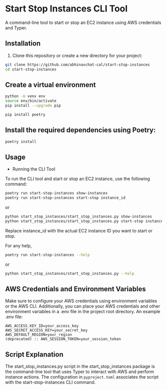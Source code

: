 # Start Stop Instances CLI Tool

A command-line tool to start or stop an EC2 instance using AWS credentials and Typer.

## Installation

1. Clone this repository or create a new directory for your project:

```bash
git clone https://github.com/abhinavchat-cal/start-stop-instances
cd start-stop-instances
```

## Create  a virtual environment

```bash
python -m venv env
source env/bin/activate
pip install --upgrade pip

pip install poetry
```



## Install the required dependencies using Poetry:

```bash
poetry install
```
## Usage
- Running the CLI Tool

To run the CLI tool and start or stop an EC2 instance, use the following command:

```bash
poetry run start-stop-instances show-instances
poetry run start-stop-instances start-stop instance_id
```
or

```bash
python start_stop_instances/start_stop_instances.py show-instances
python start_stop_instances/start_stop_instances.py start-stop instance_id
```

Replace instance_id with the actual EC2 instance ID you want to start or stop.

For any help,

```bash
poetry run start-stop-instances --help
```

or 

```bash
python start_stop_instances/start_stop_instances.py --help
```

## AWS Credentials and Environment Variables
Make sure to configure your AWS credentials using environment variables or the AWS CLI. Additionally, you can place your AWS credentials and other environment variables in a .env file in the project root directory. An example .env file:

```plaintext
AWS_ACCESS_KEY_ID=your_access_key
AWS_SECRET_ACCESS_KEY=your_secret_key
AWS_DEFAULT_REGION=your_region
(deprecated) :: AWS_SESSION_TOKEN=your_session_token
```
## Script Explanation
The start_stop_instances.py script in the start_stop_instances package is the command-line tool that uses Typer to interact with AWS and perform instance actions. The configuration in `pyproject.toml` associates the script with the start-stop-instances CLI command.